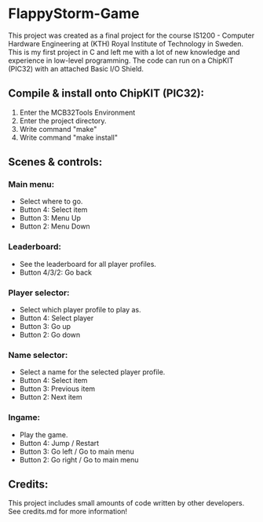 # FlappyStorm-Game
This project was created as a final project for the course IS1200 - Computer Hardware Engineering at (KTH) Royal Institute of Technology in Sweden. This is my first project in C and left me with a lot of new knowledge and experience in low-level programming. The code can run on a ChipKIT (PIC32) with an attached Basic I/O Shield.

## Compile & install onto ChipKIT (PIC32):
1. Enter the MCB32Tools Environment
2. Enter the project directory.
3. Write command "make"
4. Write command "make install"

## Scenes & controls:

### Main menu:
* Select where to go.
* Button 4: Select item
* Button 3: Menu Up
* Button 2: Menu Down

### Leaderboard:
* See the leaderboard for all player profiles.
* Button 4/3/2: Go back

### Player selector:
* Select which player profile to play as.
* Button 4: Select player
* Button 3: Go up
* Button 2: Go down

### Name selector:
* Select a name for the selected player profile.
* Button 4: Select item
* Button 3: Previous item
* Button 2: Next item

### Ingame:
* Play the game.
* Button 4: Jump / Restart
* Button 3: Go left / Go to main menu
* Button 2: Go right / Go to main menu

## Credits:
This project includes small amounts of code written by other developers.
See credits.md for more information!
